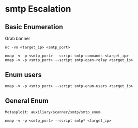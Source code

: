 # smtp Escalation


## Basic Enumeration

Grab banner

	nc -vn <target_ip> <smtp_port>

	nmap -v -p <smtp_port> --script smtp-commands <target_ip>
	nmap -v -p <smtp_port> --script smtp-open-relay <target_ip>

## Enum users

	nmap -v -p <smtp_port> --script smtp-enum-users <target_ip>


## General Enum

	Metasploit: auxiliary/scanner/smtp/smtp_enum

	nmap -v -p <smtp_port> --script smtp* <target_ip>